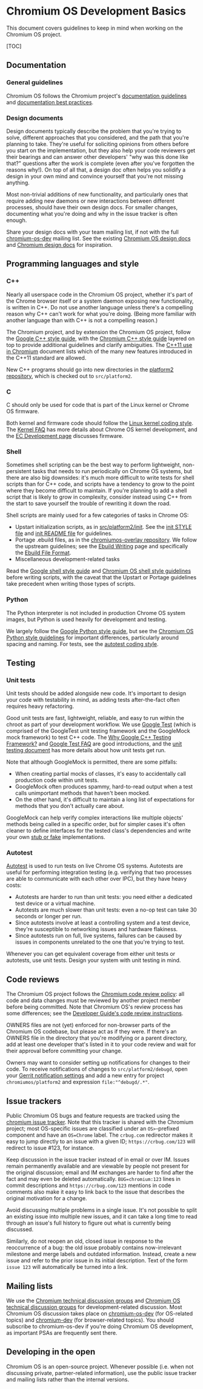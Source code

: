 # Chromium OS Development Basics

This document covers guidelines to keep in mind when working on the Chromium OS
project.

[TOC]

## Documentation

### General guidelines

Chromium OS follows the Chromium project's [documentation guidelines] and
[documentation best practices].

### Design documents

Design documents typically describe the problem that you're trying to solve,
different approaches that you considered, and the path that you're planning to
take. They're useful for soliciting opinions from others before you start on the
implementation, but they also help your code reviewers get their bearings and
can answer other developers' "why was this done like that?" questions after the
work is complete (even after you've forgotten the reasons why!). On top of all
that, a design doc often helps you solidify a design in your own mind and
convince yourself that you're not missing anything.

Most non-trivial additions of new functionality, and particularly ones that
require adding new daemons or new interactions between different processes,
should have their own design docs. For smaller changes, documenting what you're
doing and why in the issue tracker is often enough.

Share your design docs with your team mailing list, if not with the full
[chromium-os-dev] mailing list. See the existing [Chromium OS design docs] and
[Chromium design docs] for inspiration.

## Programming languages and style

### C++

Nearly all userspace code in the Chromium OS project, whether it's part of the
Chrome browser itself or a system daemon exposing new functionality, is written
in C++. Do not use another language unless there's a compelling reason why C++
can't work for what you're doing. (Being more familiar with another language
than with C++ is not a compelling reason.)

The Chromium project, and by extension the Chromium OS project, follow the
[Google C++ style guide], with the [Chromium C++ style guide] layered on top to
provide additional guidelines and clarify ambiguities. The [C++11 use in
Chromium] document lists which of the many new features introduced in the C++11
standard are allowed.

New C++ programs should go into new directories in the [platform2 repository],
which is checked out to `src/platform2`.

### C

C should only be used for code that is part of the Linux kernel or Chrome OS
firmware.

Both kernel and firmware code should follow the [Linux kernel coding style]. The
[Kernel FAQ] has more details about Chrome OS kernel development, and the
[EC Development page] discusses firmware.

### Shell

Sometimes shell scripting can be the best way to perform lightweight,
non-persistent tasks that needs to run periodically on Chrome OS systems, but
there are also big downsides: it's much more difficult to write tests for shell
scripts than for C++ code, and scripts have a tendency to grow to the point
where they become difficult to maintain. If you're planning to add a shell
script that is likely to grow in complexity, consider instead using C++ from the
start to save yourself the trouble of rewriting it down the road.

Shell scripts are mainly used for a few categories of tasks in Chrome OS:

*   Upstart initialization scripts, as in [src/platform2/init]. See the
    [init STYLE file] and [init README file] for guidelines.
*   Portage .ebuild files, as in the [chromiumos-overlay repository]. We follow
    the upstream guidelines; see the [Ebuild Writing] page and specifically the
    [Ebuild File Format].
*   Miscellaneous development-related tasks

Read the [Google shell style guide] and [Chromium OS shell style guidelines]
before writing scripts, with the caveat that the Upstart or Portage guidelines
take precedent when writing those types of scripts.

### Python

The Python interpreter is not included in production Chrome OS system images,
but Python is used heavily for development and testing.

We largely follow the [Google Python style guide], but see the
[Chromium OS Python style guidelines] for important differences, particularly
around spacing and naming. For tests, see the [autotest coding style].

## Testing

### Unit tests

Unit tests should be added alongside new code. It's important to design your
code with testability in mind, as adding tests after-the-fact often requires
heavy refactoring.

Good unit tests are fast, lightweight, reliable, and easy to run within the
chroot as part of your development workflow. We use [Google Test] (which is
comprised of the GoogleTest unit testing framework and the GoogleMock mock
framework) to test C++ code. The [Why Google C++ Testing Framework?] and [Google
Test FAQ] are good introductions, and the [unit testing document] has more
details about how unit tests get run.

Note that although GoogleMock is permitted, there are some pitfalls:

*   When creating partial mocks of classes, it's easy to accidentally call
    production code within unit tests.
*   GoogleMock often produces spammy, hard-to-read output when a test calls
    unimportant methods that haven't been mocked.
*   On the other hand, it's difficult to maintain a long list of expectations
    for methods that you don't actually care about.

GoogleMock can help verify complex interactions like multiple objects' methods
being called in a specific order, but for simpler cases it's often cleaner to
define interfaces for the tested class's dependencies and write your own
[stub or fake] implementations.

### Autotest

[Autotest] is used to run tests on live Chrome OS systems. Autotests are useful
for performing integration testing (e.g. verifying that two processes are able
to communicate with each other over IPC), but they have heavy costs:

*   Autotests are harder to run than unit tests: you need either a dedicated
    test device or a virtual machine.
*   Autotests are much slower than unit tests: even a no-op test can take 30
    seconds or longer per run.
*   Since autotests involve at least a controlling system and a test device,
    they're susceptible to networking issues and hardware flakiness.
*   Since autotests run on full, live systems, failures can be caused by issues
    in components unrelated to the one that you're trying to test.

Whenever you can get equivalent coverage from either unit tests or autotests,
use unit tests. Design your system with unit testing in mind.

## Code reviews

The Chromium OS project follows the [Chromium code review policy]: all code and
data changes must be reviewed by another project member before being committed.
Note that Chromium OS's review process has some differences; see the
[Developer Guide's code review instructions].

OWNERS files are not (yet) enforced for non-browser parts of the Chromium OS
codebase, but please act as if they were. If there's an OWNERS file in the
directory that you're modifying or a parent directory, add at least one
developer that's listed in it to your code review and wait for their approval
before committing your change.

Owners may want to consider setting up notifications for changes to their code.
To receive notifications of changes to `src/platform2/debugd`, open your
[Gerrit notification settings] and add a new entry for project
`chromiumos/platform2` and expression `file:"^debugd/.*"`.

## Issue trackers

Public Chromium OS bugs and feature requests are tracked using the
[chromium issue tracker]. Note that this tracker is shared with the Chromium
project; most OS-specific issues are classified under an `OS>`-prefixed
component and have an `OS=Chrome` label. The `crbug.com` redirector makes it
easy to jump directly to an issue with a given ID; `https://crbug.com/123` will
redirect to issue #123, for instance.

Keep discussion in the issue tracker instead of in email or over IM. Issues
remain permanently available and are viewable by people not present for the
original discussion; email and IM exchanges are harder to find after the fact
and may even be deleted automatically. `BUG=chromium:123` lines in commit
descriptions and `https://crbug.com/123` mentions in code comments also make it
easy to link back to the issue that describes the original motivation for a
change.

Avoid discussing multiple problems in a single issue. It's not possible to split
an existing issue into multiple new issues, and it can take a long time to read
through an issue's full history to figure out what is currently being discussed.

Similarly, do not reopen an old, closed issue in response to the reoccurrence of
a bug: the old issue probably contains now-irrelevant milestone and merge labels
and outdated information. Instead, create a new issue and refer to the prior
issue in its initial description. Text of the form `issue 123` will
automatically be turned into a link.

## Mailing lists

We use the [Chromium technical discussion groups] and
[Chromium OS technical discussion groups] for development-related
discussion. Most Chromium OS discussion takes place on [chromium-os-dev] (for
OS-related topics) and [chromium-dev] (for browser-related topics). You should
subscribe to chromium-os-dev if you're doing Chromium OS development, as
important PSAs are frequently sent there.

## Developing in the open

Chromium OS is an open-source project. Whenever possible (i.e. when not
discussing private, partner-related information), use the public issue tracker
and mailing lists rather than the internal versions.

[documentation guidelines]: https://chromium.googlesource.com/chromium/src/+/master/docs/documentation_guidelines.md
[documentation best practices]: https://chromium.googlesource.com/chromium/src/+/master/docs/documentation_best_practices.md
[Chromium OS design docs]: https://www.chromium.org/chromium-os/chromiumos-design-docs
[Chromium design docs]: https://www.chromium.org/developers/design-documents
[Google C++ style guide]: https://google.github.io/styleguide/cppguide.html
[Chromium C++ style guide]: https://chromium.googlesource.com/chromium/src/+/master/styleguide/c++/c++.md
[C++11 use in Chromium]: https://chromium-cpp.appspot.com/
[platform2 repository]: https://dev.chromium.org/chromium-os/getting-started-with-platform2
[Linux kernel coding style]: https://github.com/torvalds/linux/blob/master/Documentation/process/coding-style.rst
[Kernel FAQ]: https://www.chromium.org/chromium-os/how-tos-and-troubleshooting/kernel-faq
[EC Development page]: https://www.chromium.org/chromium-os/ec-development
[src/platform2/init]: https://chromium.googlesource.com/chromiumos/platform2/+/master/init/
[init STYLE file]: https://chromium.googlesource.com/chromiumos/platform2/+/master/init/STYLE
[init README file]: https://chromium.googlesource.com/chromiumos/platform2/+/master/init/README
[chromiumos-overlay repository]: https://chromium.googlesource.com/chromiumos/overlays/chromiumos-overlay/+/master
[Ebuild Writing]: https://devmanual.gentoo.org/ebuild-writing/index.html
[Ebuild File Format]: https://devmanual.gentoo.org/ebuild-writing/file-format/index.html
[Google shell style guide]: https://google.github.io/styleguide/shell.xml
[Chromium OS shell style guidelines]: https://www.chromium.org/chromium-os/shell-style-guidelines
[Google Python style guide]: https://google.github.io/styleguide/pyguide.html
[Chromium OS Python style guidelines]: https://www.chromium.org/chromium-os/python-style-guidelines
[autotest coding style]: https://chromium.googlesource.com/chromiumos/third_party/autotest/+/master/docs/coding-style.md
[Google Test]: https://github.com/google/googletest
[Why Google C++ Testing Framework?]: https://github.com/google/googletest/blob/master/googletest/docs/Primer.md
[Google Test FAQ]: https://github.com/google/googletest/blob/master/googletest/docs/FAQ.md
[unit testing document]: https://www.chromium.org/chromium-os/testing/adding-unit-tests-to-the-build
[stub or fake]: https://martinfowler.com/articles/mocksArentStubs.html#TheDifferenceBetweenMocksAndStubs
[Autotest]: https://chromium.googlesource.com/chromiumos/third_party/autotest/+/master/docs/user-doc.md
[Chromium code review policy]: https://chromium.googlesource.com/chromium/src/+/master/docs/code_reviews.md
[Developer Guide's code review instructions]: https://www.chromium.org/chromium-os/developer-guide#TOC-Upload-your-changes-and-get-a-code-review
[Gerrit notification settings]: https://chromium-review.googlesource.com/settings/#Notifications
[chromium issue tracker]: https://bugs.chromium.org/p/chromium/issues/list
[Chromium technical discussion groups]: https://www.chromium.org/developers/technical-discussion-groups
[Chromium OS technical discussion groups]: https://www.chromium.org/chromium-os/discussion-groups
[chromium-os-dev]: https://groups.google.com/a/chromium.org/forum/#!forum/chromium-os-dev
[chromium-dev]: https://groups.google.com/a/chromium.org/forum/#!forum/chromium-dev
